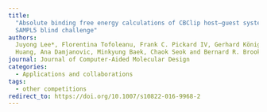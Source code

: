 ```yaml
---
title:
  "Absolute binding free energy calculations of CBClip host–guest systems in the
  SAMPL5 blind challenge"
authors:
  Juyong Lee*, Florentina Tofoleanu, Frank C. Pickard IV, Gerhard König, Jing
  Huang, Ana Damjanovic, Minkyung Baek, Chaok Seok and Bernard R. Brooks
journal: Journal of Computer-Aided Molecular Design
categories:
  - Applications and collaborations
tags:
  - other competitions
redirect_to: https://doi.org/10.1007/s10822-016-9968-2
---
```

